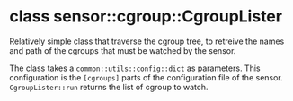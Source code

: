 # class sensor::cgroup::CgroupLister

Relatively simple class that traverse the cgroup tree, to retreive the
names and path of the cgroups that must be watched by the sensor.

The class takes a `common::utils::config::dict` as parameters. This
configuration is the `[cgroups]` parts of the configuration file of
the sensor. `CgroupLister::run` returns the list of cgroup to watch.
